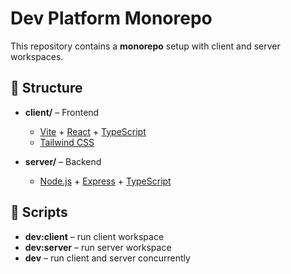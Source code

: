 # Dev Platform Monorepo

This repository contains a **monorepo** setup with client and server workspaces.

## 📂 Structure

- **client/** – Frontend  
  - [Vite](https://vitejs.dev/) + [React](https://react.dev/) + [TypeScript](https://www.typescriptlang.org/)  
  - [Tailwind CSS](https://tailwindcss.com/)  

- **server/** – Backend  
  - [Node.js](https://nodejs.org/) + [Express](https://expressjs.com/) + [TypeScript](https://www.typescriptlang.org/)  

## 📜 Scripts

- **dev:client** – run client workspace  
- **dev:server** – run server workspace  
- **dev** – run client and server concurrently  
